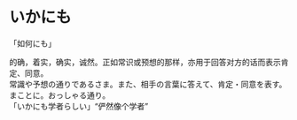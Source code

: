 # いかにも

「如何にも」

<div class="vocab-term">
<div class="vocab-term-title">的确，着实，确实，诚然。正如常识或预想的那样，亦用于回答对方的话而表示肯定、同意。</div>
<div class="vocab-term-content">
常識や予想の通りであるさま。また、相手の言葉に答えて、肯定・同意を表す。まことに。おっしゃる通り。
<br>
「いかにも学者らしい」“俨然像个学者”
</div>
</div>